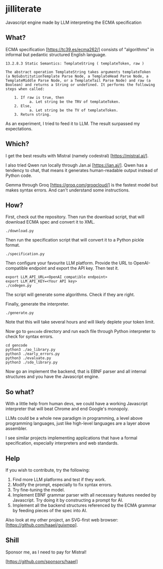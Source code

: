 # jilliterate
Javascript engine made by LLM interpreting the ECMA specification

## What?

ECMA specification [https://tc39.es/ecma262/] consists of "algorithms" in informal but pedantic structured English language.

```
13.2.8.3 Static Semantics: TemplateString ( templateToken, raw )

The abstract operation TemplateString takes arguments templateToken
(a NoSubstitutionTemplate Parse Node, a TemplateHead Parse Node, a
TemplateMiddle Parse Node, or a TemplateTail Parse Node) and raw (a
Boolean) and returns a String or undefined. It performs the following
steps when called:

    1. If raw is true, then
           a. Let string be the TRV of templateToken.
    2. Else,
           a. Let string be the TV of templateToken.
    3. Return string.
```

As an experiment, I tried to feed it to LLM. The result surpassed my expectations.

## Which?

I get the best results with Mistral (namely codestral) [https://mistral.ai/].

I also tried Qwen run locally through Jan.ai [https://jan.ai/]. Qwen has a tendency to chat, that means it generates
human-readable output instead of Python code.

Gemma through Groq [https://groq.com/groqcloud/] is the fastest model but makes syntax errors. And can't understand some instructions.


## How?

First, check out the repository.
Then run the download script, that will download ECMA spec and convert it to XML.

`./download.py`

Then run the specification script that will convert it to a Python pickle format.

`./specification.py`

Then configure your favourite LLM platform. Provide the URL to OpenAI-compatible endpoint and export the API key. Then test it.

```
export LLM_API_URL=<OpenAI compatible endpoint>
export LLM_API_KEY=<Your API key>
./codegen.py
```

The script will generate some algorithms. Check if they are right.

Finally, generate the interpreter.

`./generate.py`

Note that this will take several hours and will likely deplete your token limit.

Now go to `gencode` directory and run each file through Python interpreter to check for syntax errors.

```
cd gencode
python3 ./ao_library.py
python3 ./early_errors.py
python3 ./evaluate.py
python3 ./sdo_library.py
```

Now go an implement the backend, that is EBNF parser and all internal structures and you have the Javascript engine.

## So what?

With a little help from human devs, we could have a working Javascript interpreter that will beat Chrome and end Google's monopoly.

LLMs could be a whole new paradigm in programming, a level above programming languages, just like high-level languages are a layer
above assembler.

I see similar projects implementing applications that have a formal specification, especially interpreters and web standards.

## Help

If you wish to contribute, try the following:

1. Find more LLM platforms and test if they work.
2. Modify the prompt, especially to fix syntax errors.
3. Try fine-tuning the model.
4. Implement EBNF grammar parser with all necessary features needed by Javascript. Try doing it by constructing a prompt for AI.
5. Implement all the backend structures referenced by the ECMA grammar by feeding pieces of the spec into AI.

Also look at my other project, an SVG-first web browser: [https://github.com/haael/guixmpp].

## Shill

Sponsor me, as I need to pay for Mistral!

[https://github.com/sponsors/haael]


